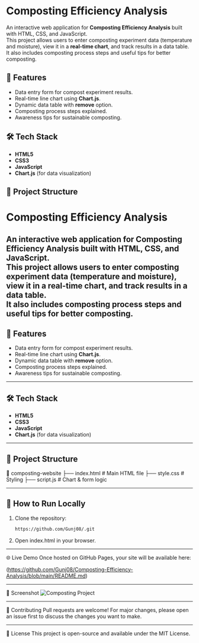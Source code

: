 # Composting Efficiency Analysis

An interactive web application for **Composting Efficiency Analysis** built with HTML, CSS, and JavaScript.  
This project allows users to enter composting experiment data (temperature and moisture), view it in a **real-time chart**, and track results in a data table.  
It also includes composting process steps and useful tips for better composting.

## 🌱 Features
- Data entry form for compost experiment results.
- Real-time line chart using **Chart.js**.
- Dynamic data table with **remove** option.
- Composting process steps explained.
- Awareness tips for sustainable composting.

## 🛠 Tech Stack
- **HTML5**
- **CSS3**
- **JavaScript**
- **Chart.js** (for data visualization)

## 📂 Project Structure
# Composting Efficiency Analysis

An interactive web application for **Composting Efficiency Analysis** built with HTML, CSS, and JavaScript.  
This project allows users to enter composting experiment data (temperature and moisture), view it in a **real-time chart**, and track results in a data table.  
It also includes composting process steps and useful tips for better composting.
---

## 🌱 Features
- Data entry form for compost experiment results.
- Real-time line chart using **Chart.js**.
- Dynamic data table with **remove** option.
- Composting process steps explained.
- Awareness tips for sustainable composting.
---

## 🛠 Tech Stack
- **HTML5**
- **CSS3**
- **JavaScript**
- **Chart.js** (for data visualization)
---

## 📂 Project Structure
📁 composting-website
├── index.html # Main HTML file
├── style.css # Styling
├── script.js # Chart & form logic

---

## 🚀 How to Run Locally
1. Clone the repository:
   ```bash
   https://github.com/Gunj08/.git
2. Open index.html in your browser.

---

🌐 Live Demo
Once hosted on GitHub Pages, your site will be available here:

(https://github.com/Gunj08/Composting-Efficiency-Analysis/blob/main/README.md)

---

📸 Screenshot
![Composting Project](images)

---

🤝 Contributing
Pull requests are welcome! For major changes, please open an issue first to discuss the changes you want to make.

---

📜 License
This project is open-source and available under the MIT License.

